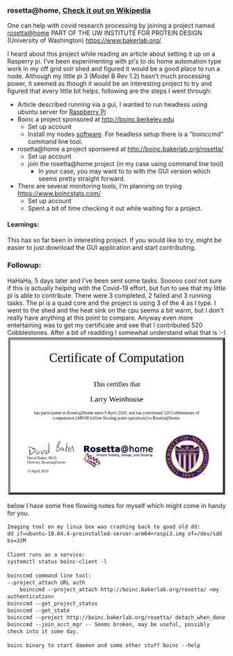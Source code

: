 ### rosetta@home, [Check it out on Wikipedia](https://en.wikipedia.org/wiki/Rosetta@home)

One can help with covid research processing by joining a project named [rosetta@home](http://boinc.bakerlab.org/rosetta/) PART OF THE UW INSTITUTE FOR PROTEIN DESIGN (University of Washington) https://www.bakerlab.org/

I heard about this project while reading an article about setting it up on a Rasperry pi. I've been experimenting with pi's to do home automation type work in my off grid solr shed and figured it would be a good place to run a node. Although my little pi 3 (Model B Rev 1.2) hasn't much processing power, it seemed as though it would be an interesting project to try and figured that every little bit helps. following are the steps I went through:

- Article described running via a gui, I wanted to run headless using ubuntu server for [Raspberry Pi](https://ubuntu.com/download/raspberry-pi)
- Boinc a project sponsored at http://boinc.berkeley.edu
  - Set up account
  - Install my nodes [software](https://boinc.berkeley.edu/wiki/User_manual). For headless setup there is a "boinccmd" command line tool.
- rosetta@home a project sponsered at http://boinc.bakerlab.org/rosetta/
  - Set up account
  - join the rosetta@home project (in my case using command line tool)
    - In your case, you may want to to with the GUI version which seems pretty straight forward.
- There are several monitoring tools, I'm planning on trying https://www.boincstats.com/
  - Set up account
  - Spent a bit of time checking it out while waiting for a project.

#### Learnings:
This has so far been in interesting project. If you would like to try, might be easier to just download the GUI application and start contributing.

### Followup:
HaHaHa, 5 days later and I've been sent some tasks. Sooooo cool not sure if this is actually helping with the Covid-19 effort, but fun to see that my little pi is able to contribute. There were 3 completed, 2 failed and 3 running tasks. The pi is a quad core and the project is using 3 of the 4 as I type. I went to the shed and the heat sink on the cpu seems a bit warm, but I don't really have anything at this point to compare. Anyway even more entertaining was to get my certificate and see that I contributed 520 Cobblestones. After a bit of readding I somewhat understand what that is :-)
![Certificate](https://github.com/weinhouse/Random-Fun-Projects/blob/master/images/certificate.png)

below I have some free flowing notes for myself which might come in handy for you.
```
Imaging tool on my linux box was crashing back to good old dd:
dd if=ubuntu-18.04.4-preinstalled-server-arm64+raspi3.img of=/dev/sdd bs=32M

Client runs as a service:
systemctl status boinc-client -l

boinccmd command line tool:
--project_attach URL auth
    boinccmd --project_attach http://boinc.bakerlab.org/rosetta/ <my authentication>
boinccmd --get_project_status
boinccmd --get_state
boinccmd --project http://boinc.bakerlab.org/rosetta/ detach_when_done
boinccmd --join_acct_mgr -- Seems broken, may be useful, possibly check into it some day.

boinc binary to start daemon and some other stuff boinc --help
```
